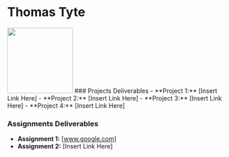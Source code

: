 # Thomas Tyte
<img src="./assets/thomastyte.jpg" style="width:150px;"/> 
### Projects Deliverables
- **Project 1:** [Insert Link Here]
- **Project 2:** [Insert Link Here]
- **Project 3:** [Insert Link Here]
- **Project 4:** [Insert Link Here]

### Assignments Deliverables
- **Assignment 1:** [www.google.com]
- **Assignment 2:** [Insert Link Here]







